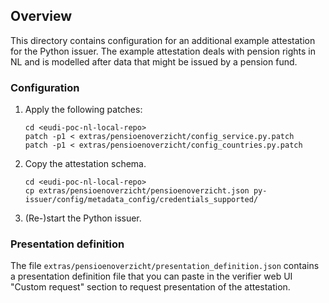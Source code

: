 ## Overview
This directory contains configuration for an additional example attestation for the Python issuer.
The example attestation deals with pension rights in NL and is modelled after data that might be issued by a pension fund.

### Configuration
1. Apply the following patches:
   ```
   cd <eudi-poc-nl-local-repo>
   patch -p1 < extras/pensioenoverzicht/config_service.py.patch
   patch -p1 < extras/pensioenoverzicht/config_countries.py.patch
   ```
2. Copy the attestation schema.
   ```
   cd <eudi-poc-nl-local-repo>
   cp extras/pensioenoverzicht/pensioenoverzicht.json py-issuer/config/metadata_config/credentials_supported/
   ```
3. (Re-)start the Python issuer.

### Presentation definition
The file `extras/pensioenoverzicht/presentation_definition.json` contains a presentation definition file that you can paste in the verifier web UI "Custom request" section to request presentation of the attestation.